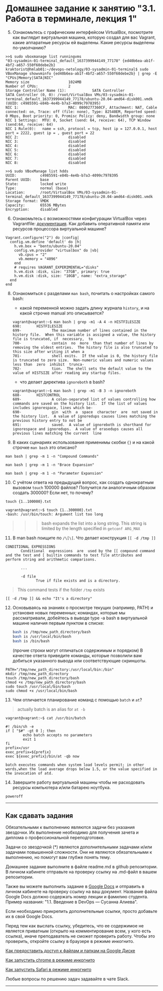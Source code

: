 # Домашнее задание к занятию "3.1. Работа в терминале, лекция 1"


5. Ознакомьтесь с графическим интерфейсом VirtualBox, посмотрите как выглядит виртуальная машина, которую создал для вас Vagrant, какие аппаратные ресурсы ей выделены. Какие ресурсы выделены по-умолчанию?

```
>>$ sudo vboxmanage list runningvms
"03-sysadmin-01-terminal_default_1637399944149_77178" {ed40b6ea-ab1f-4bf2-a657-550f60debe2b}
kraktorist@hmlab01:~/devops-netology/03-sysadmin-01-terminal$ sudo VBoxManage showvminfo {ed40b6ea-ab1f-4bf2-a657-550f60debe2b} | grep -E "CPUs|Memory|SATA|NIC"
Memory size                  1024MB
Number of CPUs:              2
Storage Controller Name (1):            SATA Controller
SATA Controller (0, 0): /root/VirtualBox VMs/03-sysadmin-01-terminal_default_1637399944149_77178/ubuntu-20.04-amd64-disk001.vmdk (UUID: c4985591-e84b-4e4b-b7a3-4099c7978395)
NIC 1:                       MAC: 0800277360CF, Attachment: NAT, Cable connected: on, Trace: off (file: none), Type: 82540EM, Reported speed: 0 Mbps, Boot priority: 0, Promisc Policy: deny, Bandwidth group: none
NIC 1 Settings:  MTU: 0, Socket (send: 64, receive: 64), TCP Window (send:64, receive: 64)
NIC 1 Rule(0):   name = ssh, protocol = tcp, host ip = 127.0.0.1, host port = 2222, guest ip = , guest port = 22
NIC 2:                       disabled
NIC 3:                       disabled
NIC 4:                       disabled
NIC 5:                       disabled
NIC 6:                       disabled
NIC 7:                       disabled
NIC 8:                       disabled

>>$ sudo VBoxManage list hdds
UUID:           c4985591-e84b-4e4b-b7a3-4099c7978395
Parent UUID:    base
State:          locked write
Type:           normal (base)
Location:       /root/VirtualBox VMs/03-sysadmin-01-terminal_default_1637399944149_77178/ubuntu-20.04-amd64-disk001.vmdk
Storage format: VMDK
Capacity:       65536 MBytes
Encryption:     disabled

```

6. Ознакомьтесь с возможностями конфигурации VirtualBox через Vagrantfile: [документация](https://www.vagrantup.com/docs/providers/virtualbox/configuration.html). Как добавить оперативной памяти или ресурсов процессора виртуальной машине?

```
Vagrant.configure("2") do |config|
  config.vm.define 'default' do |h|
    h.vm.box = "bento/ubuntu-20.04"
    config.vm.provider "virtualbox" do |vb|
      vb.cpus = "2"
      vb.memory = "4096"
    end
    # requires VAGRANT_EXPERIMENTAL="disks"
    h.vm.disk :disk, size: "37GB", primary: true
    h.vm.disk :disk, size: "10GB", name: "extra_storage"
  end
end
```

8. Ознакомиться с разделами `man bash`, почитать о настройках самого bash:
    * какой переменной можно задать длину журнала `history`, и на какой строчке manual это описывается?
    ```
    vagrant@vagrant:~$ man bash | grep -m1 -A 4 -n HISTFILESIZE
    698:       HISTFILESIZE
    699-              The maximum number of lines contained in the history file.  When this variable is assigned a value, the history file is truncated, if  necessary,  to
    700-              contain  no  more  than that number of lines by removing the oldest entries.  The history file is also truncated to this size after writing it when a
    701-              shell exits.  If the value is 0, the history file is truncated to zero size.  Non-numeric values and numeric values less than  zero  inhibit  trunca‐
    702-              tion.  The shell sets the default value to the value of HISTSIZE after reading any startup files.
    ```

    * что делает директива `ignoreboth` в bash?
    ```
    vagrant@vagrant:~$ man bash | grep -m1 -B 3 -n ignoreboth
    688-       HISTCONTROL
    689-              A colon-separated list of values controlling how commands are saved on the history list.  If the list of values includes ignorespace, lines which be‐
    690-              gin  with  a  space  character  are  not saved in the history list.  A value of ignoredups causes lines matching the previous history entry to not be
    691:              saved.  A value of ignoreboth is shorthand for ignorespace and ignoredups.  A value of erasedups causes all previous lines matching the current  line
    ```
9.  В каких сценариях использования применимы скобки `{}` и на какой строчке `man bash` это описано?

```
man bash | grep -m 1 -n "Compound Commands"
```

```
man bash | grep -m 1 -n "Brace Expansion"
```

```
man bash | grep -m 1 -n "Parameter Expansion"
```

10.  С учётом ответа на предыдущий вопрос, как создать однократным вызовом `touch` 100000 файлов? Получится ли аналогичным образом создать 300000? Если нет, то почему?

```
touch {1..100000}.txt
```

```
vagrant@vagrant:~$ touch {1..300000}.txt
-bash: /usr/bin/touch: Argument list too long
```
>>> bash expands the list into a long string. This string is limited by the length specified in `getconf ARG_MAX`


11. В man bash поищите по `/\[\[`. Что делает конструкция `[[ -d /tmp ]]`

```
CONDITIONAL EXPRESSIONS
       Conditional  expressions  are  used by the [[ compound command and the test and [ builtin commands to test file attributes and perform string and arithmetic comparisons. 
       
       ...

       -d file
              True if file exists and is a directory.

```

> This command tests if the folder `/tmp` exists
```
[[ -d /tmp ]] && echo "It's a directory"
```

12. Основываясь на знаниях о просмотре текущих (например, PATH) и установке новых переменных; командах, которые мы рассматривали, добейтесь в выводе type -a bash в виртуальной машине наличия первым пунктом в списке:

	```bash
	bash is /tmp/new_path_directory/bash
	bash is /usr/local/bin/bash
	bash is /bin/bash
	```

	(прочие строки могут отличаться содержимым и порядком)
    В качестве ответа приведите команды, которые позволили вам добиться указанного вывода или соответствующие скриншоты.

```
PATH="/tmp/new_path_directory:/usr/local/bin:/bin"
mkdir /tmp/new_path_directory
touch /tmp/new_path_directory/bash
chmod +x /tmp/new_path_directory/bash
sudo touch /usr/local/bin/bash
sudo chmod +x /usr/local/bin/bash
```

13. Чем отличается планирование команд с помощью `batch` и `at`?

> actually batch is an alias for `at -b`
 
```
vagrant@vagrant:~$ cat /usr/bin/batch

#! /bin/sh -e
if [ "$#" -gt 0 ]; then
        echo batch accepts no parameters
        exit 1
fi
prefix=/usr
exec_prefix=${prefix}
exec ${exec_prefix}/bin/at -qb now
```
```
batch executes commands when system load levels permit; in other words,when the load average drops below 1.5, or the value specified in the invocation of atd.
```


14. Завершите работу виртуальной машины чтобы не расходовать ресурсы компьютера и/или батарею ноутбука.

```
poweroff
```
 
 ---

## Как сдавать задания

Обязательными к выполнению являются задачи без указания звездочки. Их выполнение необходимо для получения зачета и диплома о профессиональной переподготовке.

Задачи со звездочкой (*) являются дополнительными задачами и/или задачами повышенной сложности. Они не являются обязательными к выполнению, но помогут вам глубже понять тему.

Домашнее задание выполните в файле readme.md в github репозитории. В личном кабинете отправьте на проверку ссылку на .md-файл в вашем репозитории.

Также вы можете выполнить задание в [Google Docs](https://docs.google.com/document/u/0/?tgif=d) и отправить в личном кабинете на проверку ссылку на ваш документ.
Название файла Google Docs должно содержать номер лекции и фамилию студента. Пример названия: "1.1. Введение в DevOps — Сусанна Алиева".

Если необходимо прикрепить дополнительные ссылки, просто добавьте их в свой Google Docs.

Перед тем как выслать ссылку, убедитесь, что ее содержимое не является приватным (открыто на комментирование всем, у кого есть ссылка), иначе преподаватель не сможет проверить работу. Чтобы это проверить, откройте ссылку в браузере в режиме инкогнито.

[Как предоставить доступ к файлам и папкам на Google Диске](https://support.google.com/docs/answer/2494822?hl=ru&co=GENIE.Platform%3DDesktop)

[Как запустить chrome в режиме инкогнито ](https://support.google.com/chrome/answer/95464?co=GENIE.Platform%3DDesktop&hl=ru)

[Как запустить  Safari в режиме инкогнито ](https://support.apple.com/ru-ru/guide/safari/ibrw1069/mac)

Любые вопросы по решению задач задавайте в чате Slack.

---